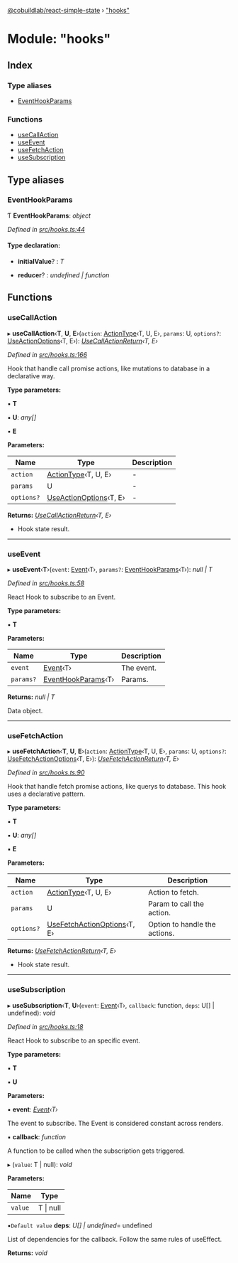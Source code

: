 [@cobuildlab/react-simple-state](../README.md) › ["hooks"](_hooks_.md)

# Module: "hooks"

## Index

### Type aliases

* [EventHookParams](_hooks_.md#eventhookparams)

### Functions

* [useCallAction](_hooks_.md#usecallaction)
* [useEvent](_hooks_.md#useevent)
* [useFetchAction](_hooks_.md#usefetchaction)
* [useSubscription](_hooks_.md#usesubscription)

## Type aliases

###  EventHookParams

Ƭ **EventHookParams**: *object*

*Defined in [src/hooks.ts:44](https://github.com/cobuildlab/react-simple-state/blob/46e6b47/src/hooks.ts#L44)*

#### Type declaration:

* **initialValue**? : *T*

* **reducer**? : *undefined | function*

## Functions

###  useCallAction

▸ **useCallAction**‹**T**, **U**, **E**›(`action`: [ActionType](../interfaces/_types_.actiontype.md)‹T, U, E›, `params`: U, `options?`: [UseActionOptions](_types_.md#useactionoptions)‹T, E›): *[UseCallActionReturn](_types_.md#usecallactionreturn)‹T, E›*

*Defined in [src/hooks.ts:166](https://github.com/cobuildlab/react-simple-state/blob/46e6b47/src/hooks.ts#L166)*

Hook that handle call promise actions, like mutations to database in a declarative way.

**Type parameters:**

▪ **T**

▪ **U**: *any[]*

▪ **E**

**Parameters:**

Name | Type | Description |
------ | ------ | ------ |
`action` | [ActionType](../interfaces/_types_.actiontype.md)‹T, U, E› | - |
`params` | U | - |
`options?` | [UseActionOptions](_types_.md#useactionoptions)‹T, E› | - |

**Returns:** *[UseCallActionReturn](_types_.md#usecallactionreturn)‹T, E›*

- Hook state result.

___

###  useEvent

▸ **useEvent**‹**T**›(`event`: [Event](../classes/_event_.event.md)‹T›, `params?`: [EventHookParams](_hooks_.md#eventhookparams)‹T›): *null | T*

*Defined in [src/hooks.ts:58](https://github.com/cobuildlab/react-simple-state/blob/46e6b47/src/hooks.ts#L58)*

React Hook to subscribe to an Event.

**Type parameters:**

▪ **T**

**Parameters:**

Name | Type | Description |
------ | ------ | ------ |
`event` | [Event](../classes/_event_.event.md)‹T› | The event. |
`params?` | [EventHookParams](_hooks_.md#eventhookparams)‹T› | Params. |

**Returns:** *null | T*

Data object.

___

###  useFetchAction

▸ **useFetchAction**‹**T**, **U**, **E**›(`action`: [ActionType](../interfaces/_types_.actiontype.md)‹T, U, E›, `params`: U, `options?`: [UseFetchActionOptions](../interfaces/_types_.usefetchactionoptions.md)‹T, E›): *[UseFetchActionReturn](_types_.md#usefetchactionreturn)‹T, E›*

*Defined in [src/hooks.ts:90](https://github.com/cobuildlab/react-simple-state/blob/46e6b47/src/hooks.ts#L90)*

Hook that handle fetch promise actions, like querys to database.
This hook uses a declarative pattern.

**Type parameters:**

▪ **T**

▪ **U**: *any[]*

▪ **E**

**Parameters:**

Name | Type | Description |
------ | ------ | ------ |
`action` | [ActionType](../interfaces/_types_.actiontype.md)‹T, U, E› | Action to fetch. |
`params` | U | Param to call the action. |
`options?` | [UseFetchActionOptions](../interfaces/_types_.usefetchactionoptions.md)‹T, E› | Option to handle the actions. |

**Returns:** *[UseFetchActionReturn](_types_.md#usefetchactionreturn)‹T, E›*

- Hook state result.

___

###  useSubscription

▸ **useSubscription**‹**T**, **U**›(`event`: [Event](../classes/_event_.event.md)‹T›, `callback`: function, `deps`: U[] | undefined): *void*

*Defined in [src/hooks.ts:18](https://github.com/cobuildlab/react-simple-state/blob/46e6b47/src/hooks.ts#L18)*

React Hook to subscribe to an specific event.

**Type parameters:**

▪ **T**

▪ **U**

**Parameters:**

▪ **event**: *[Event](../classes/_event_.event.md)‹T›*

The event to subscribe. The Event is considered constant across renders.

▪ **callback**: *function*

A function to be called when the subscription gets triggered.

▸ (`value`: T | null): *void*

**Parameters:**

Name | Type |
------ | ------ |
`value` | T &#124; null |

▪`Default value`  **deps**: *U[] | undefined*= undefined

List of dependencies for the callback. Follow the same rules of useEffect.

**Returns:** *void*
